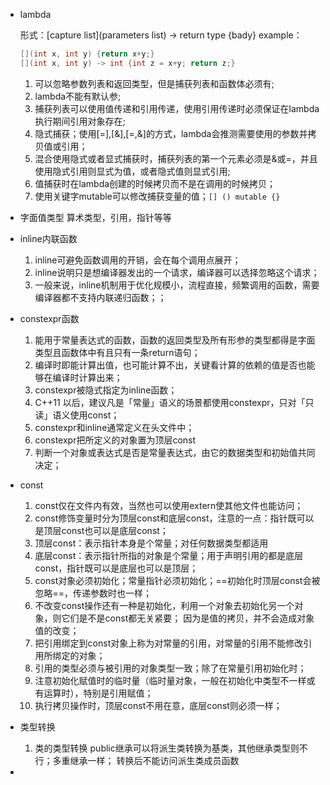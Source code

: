 * lambda

  形式：\[capture list](parameters list) -> return type {bady}
  example：

  ```c++
  [](int x, int y) {return x+y;}
  [](int x, int y) -> int {int z = x+y; return z;}
  ```

  1. 可以忽略参数列表和返回类型，但是捕获列表和函数体必须有;
  2. lambda不能有默认参;
  3. 捕获列表可以使用值传递和引用传递，使用引用传递时必须保证在lambda执行期间引用对象存在;
  4. 隐式捕获；使用[=],[&],[=,&]的方式，lambda会推测需要使用的参数并拷贝值或引用；
  5. 混合使用隐式或者显式捕获时，捕获列表的第一个元素必须是&或=，并且使用隐式引用则显式为值，或者隐式值则显式引用;
  6. 值捕获时在lambda创建的时候拷贝而不是在调用的时候拷贝；
  7. 使用关键字mutable可以修改捕获变量的值；`[] () mutable {}`

* 字面值类型
  算术类型，引用，指针等等
  
* inline内联函数
  1. inline可避免函数调用的开销，会在每个调用点展开；
  2. inline说明只是想编译器发出的一个请求，编译器可以选择忽略这个请求；
  3. 一般来说，inline机制用于优化规模小，流程直接，频繁调用的函数，需要编译器都不支持内联递归函数；；
  
* constexpr函数
  1. 能用于常量表达式的函数，函数的返回类型及所有形参的类型都得是字面类型且函数体中有且只有一条return语句；
  2. 编译时即能计算出值，也可能计算不出，关键看计算的依赖的值是否也能够在编译时计算出来；
  3. constexpr被隐式指定为inline函数；
  4. C++11 以后，建议凡是「常量」语义的场景都使用constexpr，只对「只读」语义使用const；
  5. constexpr和inline通常定义在头文件中；
  6. constexpr把所定义的对象置为顶层const
  7. 判断一个对象或表达式是否是常量表达式，由它的数据类型和初始值共同决定；
  
* const

  1. const仅在文件内有效，当然也可以使用extern使其他文件也能访问；
  2. const修饰变量时分为顶层const和底层const，注意的一点：指针既可以是顶层const也可以是底层const；
  3. 顶层const：表示指针本身是个常量；对任何数据类型都适用
  4. 底层const：表示指针所指的对象是个常量；用于声明引用的都是底层const，指针既可以是底层也可以是顶层；
  5. const对象必须初始化；常量指针必须初始化；==初始化时顶层const会被忽略==，传递参数时也一样；
  6. 不改变const操作还有一种是初始化，利用一个对象去初始化另一个对象，则它们是不是const都无关紧要；
     因为是值的拷贝，并不会造成对象值的改变；
  7. 把引用绑定到const对象上称为对常量的引用，对常量的引用不能修改引用所绑定的对象；
  8. 引用的类型必须与被引用的对象类型一致；除了在常量引用初始化时；
  9. 注意初始化赋值时的临时量（临时量对象，一般在初始化中类型不一样或有运算时），特别是引用赋值；
  10. 执行拷贝操作时，顶层const不用在意，底层const则必须一样；

* 类型转换

  1. 类的类型转换
     public继承可以将派生类转换为基类，其他继承类型则不行；多重继承一样；
     转换后不能访问派生类成员函数

* 